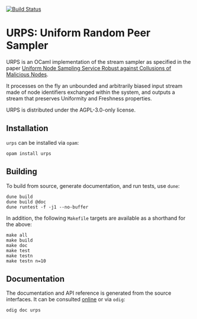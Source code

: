 [![Build Status](https://travis-ci.org/p2pcollab/ocaml-urps.svg?branch=master)](https://travis-ci.org/p2pcollab/ocaml-urps)

# URPS: Uniform Random Peer Sampler

URPS is an OCaml implementation of the stream sampler
as specified in the paper
[Uniform Node Sampling Service Robust against Collusions of Malicious Nodes](https://hal.archives-ouvertes.fr/hal-00804430).

It processes on the fly an unbounded and arbitrarily biased input stream
made of node identifiers exchanged within the system,
and outputs a stream that preserves Uniformity and Freshness properties.

URPS is distributed under the AGPL-3.0-only license.

## Installation

``urps`` can be installed via `opam`:

    opam install urps

## Building

To build from source, generate documentation, and run tests, use `dune`:

    dune build
    dune build @doc
    dune runtest -f -j1 --no-buffer

In addition, the following `Makefile` targets are available
 as a shorthand for the above:

    make all
    make build
    make doc
    make test
    make testn
    make testn n=10

## Documentation

The documentation and API reference is generated from the source interfaces.
It can be consulted [online][doc] or via `odig`:

    odig doc urps

[doc]: https://p2pcollab.net/doc/ocaml/urps/
